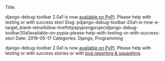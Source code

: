 Title: <p>django-debug-toolbar 2.0a1 is now <a target="_blank" rel="nofollow" href="https://pypi.org/project/django-debug-toolbar/2.0a1/">available on PyPI</a>. Please help with testing or with success stori
Slug: pdjango-debug-toolbar-20a1-is-now-a-target_blank-relnofollow-hrefhttpspypiorgprojectdjango-debug-toolbar20a1available-on-pypia-please-help-with-testing-or-with-success-stori
Date: 2019-05-17
Categories: Django, Programming

django-debug-toolbar 2.0a1 is now [available on PyPI](https://pypi.org/project/django-debug-toolbar/2.0a1/). Please help with testing or with success stories or with [bug reporting & squashing](https://github.com/jazzband/django-debug-toolbar/).
